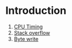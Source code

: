 # Introduction

1. [CPU Timing](./cpu-timing)
2. [Stack overflow](./stack-overflow)
3. [Byte write](./byte-write)
